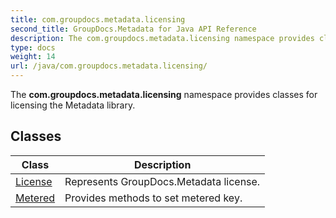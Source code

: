 ```yaml
---
title: com.groupdocs.metadata.licensing
second_title: GroupDocs.Metadata for Java API Reference
description: The com.groupdocs.metadata.licensing namespace provides classes for licensing the Metadata library.
type: docs
weight: 14
url: /java/com.groupdocs.metadata.licensing/
---
```


The **com.groupdocs.metadata.licensing** namespace provides classes for licensing the Metadata library.


## Classes

| Class | Description |
| --- | --- |
| [License](../com.groupdocs.metadata.licensing/license) | Represents GroupDocs.Metadata license. |
| [Metered](../com.groupdocs.metadata.licensing/metered) | Provides methods to set metered key. |
